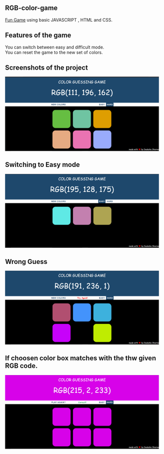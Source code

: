 ## RGB-color-game
[Fun Game](https://deeksha2501.github.io/RGB-color-game/) using basic JAVASCRIPT , HTML and CSS. 

## Features of the game
  You can switch between easy and difficult mode.<br>
  You can reset the game to the new set of colors.

## Screenshots of the project


  <img src='./screenshots/img1.png' alt='screenshot'><br>
  ## Switching to Easy mode<br>
  <img src='./screenshots/img2.png' alt='screenshot'><br>
  ## Wrong Guess
  <img src='./screenshots/img3.png' alt='screenshot'><br>
  ## If choosen color box matches with the thw given RGB code.
  <img src='./screenshots/img4.png' alt='screenshot'>
